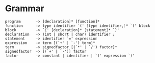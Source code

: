 





Grammar
=======

    program       -> [declaration]* [function]*
    function      -> type identifier `(' [type identifier,]* `)' block
    block         -> `{' [declaration]* [statement]* `}'
    declaration   -> (int | short | char) identifier ;
    statement     -> identifier `=' expression
    expression    -> term [(`+' | `-') term]*
    term          -> signedfactor [(`*' | `/') factor]*
    signedfactor  -> [(`+' | `-')] factor
    factor        -> constant | identifier | `(' expression `)'



